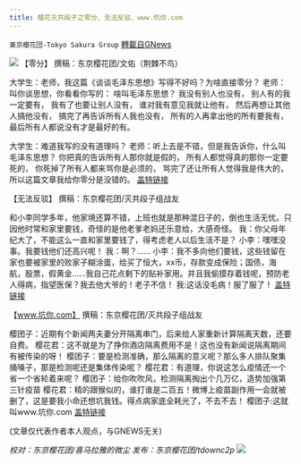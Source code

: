 ```yaml
---
title: 樱花灭共段子之零分、无法反驳、www.坑你.com
---
```

`東京櫻花団-Tokyo Sakura Group` [轉載自GNews](https://gnews.org/zh-hans/1577762/)

![](https://assets.gnews.org/wp-content/uploads/2021/10/e3f23f14dfee1cd0d8f7753403c02430.jpg)
【零分】
撰稿：东京樱花团/文佑（荆棘不鸟）

大学生：老师，我这篇《谈谈毛泽东思想》写得不好吗？为啥直接零分？
老师：叫你谈思想，你看看你写的：
啥叫毛泽东思想？
我没有别人也没有，
别人有的我一定要有，
我有了也要让别人没有，
谁对我有意见我就让他有，
然后再想让其他人搞他没有，
搞完了再告诉所有人我也没有，
所有的人再拿出他的所有要我有，
最后所有人都说没有才是最好的有。

大学生：难道我写的没有道理吗？
老师：听上去是不错，但是我告诉你，什么叫毛泽东思想？
你把真的告诉所有人那你就是假的，
所有人都觉得真的那你一定要死的，
你死掉了所有人都来骂你是必须的，
骂完了还让所有人觉得我是伟大的，
所以这篇文章我给你零分是没错的。
[盖特链接](https://www.gettr.com/post/pcwrkm22b1)

【无法反驳】
撰稿：东京樱花团/灭共段子组战友

和小李同学多年，他家境还算不错，上班也就是那种混日子的，倒也生活无忧。只因他时常和家里要钱，奇怪的是他老爹老妈还乐意给，大感奇怪。
我：你父母年纪大了，不能这么一直和家里要钱了，得考虑老人以后生活不是？
小李：嘿嘿没事。我要钱他们还高兴呢！
我：啊？……
小李：我不多向他们要钱，这些钱留在家也要被家里的败家子糊涂蛋，给买了恒大，xx币，存款变成保险；国债，海航，股票，假黄金……我自己花点剩下的贴补家用。并且我偷摸存着钱呢，预防老人得病，指望医保？我去他大爷的！老子不信！
我:这话没毛病！服了服了！
[盖特链接](https://www.gettr.com/post/pcy9bz5970)

【www.坑你.com】
撰稿：东京樱花团/灭共段子组战友

樱团子：近期有个新闻两夫妻分开隔离串门，后来给人家重新计算隔离天数，还要自费。
樱花君：这不就是为了挣你酒店隔离费用不是！这也没有新闻说隔离期间有被传染的呀！
樱团子：要是检测准确，那么隔离的意义呢？那么多人排队聚集捅嗓子，那是检测呢还是集体传染呢？
樱花君：有道理，你说这怎么疫情还一个省一个省轮着来呢？
樱团子：给你吹吹风，检测隔离掏出个几万亿，造势加强第三针疫苗
樱花君：精的跟猴似的，谁打谁是二百五！微博上疫苗副作用一会就被删了，这是要我小命还想坑我钱。得点病家底全耗光了，不去不去！
樱团子:这就叫www.坑你.com
[盖特链接](https://www.gettr.com/post/pd4zbtfea3)

(文章仅代表作者本人观点，与GNEWS无关)

*校对：东京樱花团/喜马拉雅的微尘
发布：东京樱花团/tdownc2p*
![](https://assets.gnews.org/wp-content/uploads/2021/08/image0-1-36.jpg)
